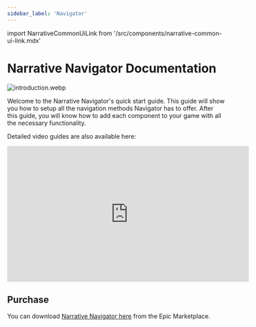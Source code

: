 ```yaml
---
sidebar_label: 'Navigator'
---
```


import NarrativeCommonUiLink from '/src/components/narrative-common-ui-link.mdx'

# Narrative Navigator Documentation

![introduction.webp](//img/navigator/introduction.webp)

Welcome to the Narrative Navigator's quick start guide. This guide will show you how to setup all the navigation methods Navigator has to offer. After this guide, you will know how to add each component to your game with all the necessary functionality.

<NarrativeCommonUiLink></NarrativeCommonUiLink>

Detailed video guides are also available here:

<iframe width="560" height="315" src="https://www.youtube.com/embed/c2mWg4gfRz0?si=63GsS9IZJKiLcpln" title="YouTube video player" frameborder="0" allow="accelerometer; autoplay; clipboard-write; encrypted-media; gyroscope; picture-in-picture; web-share" referrerpolicy="strict-origin-when-cross-origin" allowfullscreen></iframe>

## Purchase

You can download [Narrative Navigator here](https://www.unrealengine.com/marketplace/en-US/product/narrative-navigator-maps-compasses-waypoints) from the Epic Marketplace.